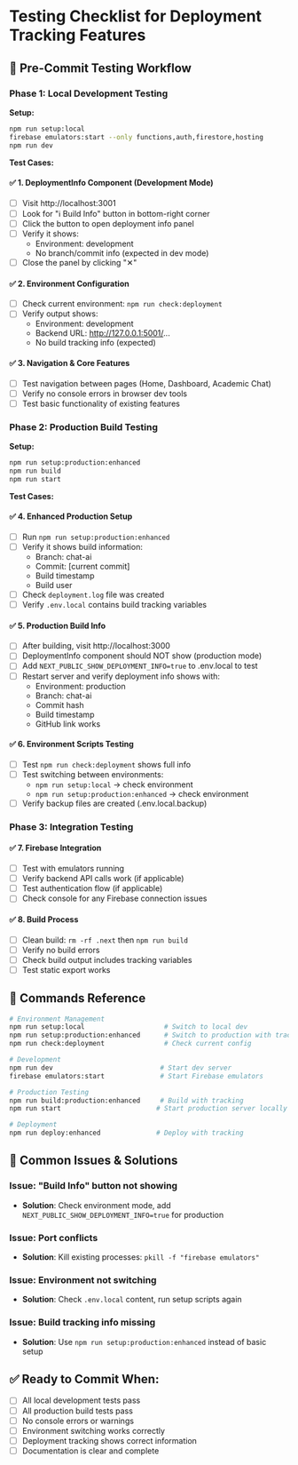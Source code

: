 # Testing Checklist for Deployment Tracking Features

## 🧪 Pre-Commit Testing Workflow

### Phase 1: Local Development Testing

**Setup:**
```bash
npm run setup:local
firebase emulators:start --only functions,auth,firestore,hosting
npm run dev
```

**Test Cases:**

#### ✅ 1. DeploymentInfo Component (Development Mode)
- [ ] Visit http://localhost:3001
- [ ] Look for "ℹ️ Build Info" button in bottom-right corner
- [ ] Click the button to open deployment info panel
- [ ] Verify it shows:
  - Environment: development
  - No branch/commit info (expected in dev mode)
- [ ] Close the panel by clicking "✕"

#### ✅ 2. Environment Configuration
- [ ] Check current environment: `npm run check:deployment`
- [ ] Verify output shows:
  - Environment: development
  - Backend URL: http://127.0.0.1:5001/...
  - No build tracking info (expected)

#### ✅ 3. Navigation & Core Features
- [ ] Test navigation between pages (Home, Dashboard, Academic Chat)
- [ ] Verify no console errors in browser dev tools
- [ ] Test basic functionality of existing features

### Phase 2: Production Build Testing

**Setup:**
```bash
npm run setup:production:enhanced
npm run build
npm run start
```

**Test Cases:**

#### ✅ 4. Enhanced Production Setup
- [ ] Run `npm run setup:production:enhanced`
- [ ] Verify it shows build information:
  - Branch: chat-ai
  - Commit: [current commit]
  - Build timestamp
  - Build user
- [ ] Check `deployment.log` file was created
- [ ] Verify `.env.local` contains build tracking variables

#### ✅ 5. Production Build Info
- [ ] After building, visit http://localhost:3000
- [ ] DeploymentInfo component should NOT show (production mode)
- [ ] Add `NEXT_PUBLIC_SHOW_DEPLOYMENT_INFO=true` to .env.local to test
- [ ] Restart server and verify deployment info shows with:
  - Environment: production
  - Branch: chat-ai
  - Commit hash
  - Build timestamp
  - GitHub link works

#### ✅ 6. Environment Scripts Testing
- [ ] Test `npm run check:deployment` shows full info
- [ ] Test switching between environments:
  - `npm run setup:local` → check environment
  - `npm run setup:production:enhanced` → check environment
- [ ] Verify backup files are created (.env.local.backup)

### Phase 3: Integration Testing

#### ✅ 7. Firebase Integration
- [ ] Test with emulators running
- [ ] Verify backend API calls work (if applicable)
- [ ] Test authentication flow (if applicable)
- [ ] Check console for any Firebase connection issues

#### ✅ 8. Build Process
- [ ] Clean build: `rm -rf .next` then `npm run build`
- [ ] Verify no build errors
- [ ] Check build output includes tracking variables
- [ ] Test static export works

## 🔧 Commands Reference

```bash
# Environment Management
npm run setup:local                    # Switch to local dev
npm run setup:production:enhanced      # Switch to production with tracking
npm run check:deployment               # Check current config

# Development
npm run dev                           # Start dev server
firebase emulators:start              # Start Firebase emulators

# Production Testing
npm run build:production:enhanced     # Build with tracking
npm run start                        # Start production server locally

# Deployment
npm run deploy:enhanced              # Deploy with tracking
```

## 🐛 Common Issues & Solutions

### Issue: "Build Info" button not showing
- **Solution**: Check environment mode, add `NEXT_PUBLIC_SHOW_DEPLOYMENT_INFO=true` for production

### Issue: Port conflicts
- **Solution**: Kill existing processes: `pkill -f "firebase emulators"`

### Issue: Environment not switching
- **Solution**: Check `.env.local` content, run setup scripts again

### Issue: Build tracking info missing
- **Solution**: Use `npm run setup:production:enhanced` instead of basic setup

## ✅ Ready to Commit When:
- [ ] All local development tests pass
- [ ] All production build tests pass
- [ ] No console errors or warnings
- [ ] Environment switching works correctly
- [ ] Deployment tracking shows correct information
- [ ] Documentation is clear and complete
